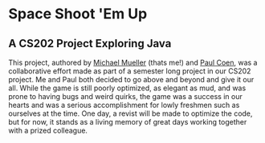 # Space Shoot 'Em Up
## A CS202 Project Exploring Java

This project, authored by [Michael Mueller](https://github.com/mmueller536) (thats me!) and [Paul Coen](https://github.com/IotaDraconis), was a collaborative effort made as part of a semester long project in our CS202 project. Me and Paul both decided to go above and beyond and give it our all. While the game is still poorly optimized, as elegant as mud, and was prone to having bugs and weird quirks, the game was a success in our hearts and was a serious accomplishment for lowly freshmen such as ourselves at the time. One day, a revist will be made to optimize the code, but for now, it stands as a living memory of great days working together with a prized colleague.

